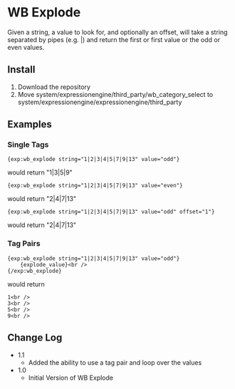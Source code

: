 WB Explode
==========

Given a string, a value to look for, and optionally an offset, will take a string separated by pipes (e.g. |) and return the first or first value or the odd or even values.


Install
-------

1. Download the repository
2. Move system/expressionengine/third\_party/wb\_category\_select to system/expressionengine/expressionengine/third\_party


Examples
--------

### Single Tags

	{exp:wb_explode string="1|2|3|4|5|7|9|13" value="odd"}

would return "1|3|5|9"

	{exp:wb_explode string="1|2|3|4|5|7|9|13" value="even"}

would return "2|4|7|13"

	{exp:wb_explode string="1|2|3|4|5|7|9|13" value="odd" offset="1"}

would return "2|4|7|13"

### Tag Pairs

	{exp:wb_explode string="1|2|3|4|5|7|9|13" value="odd"}
		{explode_value}<br />
	{/exp:wb_explode}
	
would return

	1<br />
	3<br />
	5<br />
	9<br />

Change Log
----------

- 1.1
	- Added the ability to use a tag pair and loop over the values
- 1.0
	- Initial Version of WB Explode  
